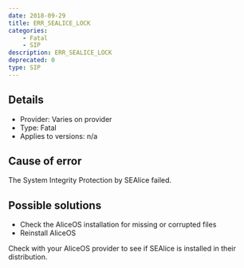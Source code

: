 ```yaml
---
date: 2018-09-29
title: ERR_SEALICE_LOCK
categories:
    - Fatal
    - SIP
description: ERR_SEALICE_LOCK
deprecated: 0
type: SIP
---
```

## Details
- Provider: Varies on provider
- Type: Fatal
- Applies to versions: n/a

## Cause of error
The System Integrity Protection by SEAlice failed.

## Possible solutions
- Check the AliceOS installation for missing or corrupted files
- Reinstall AliceOS

Check with your AliceOS provider to see if SEAlice is installed in their distribution.